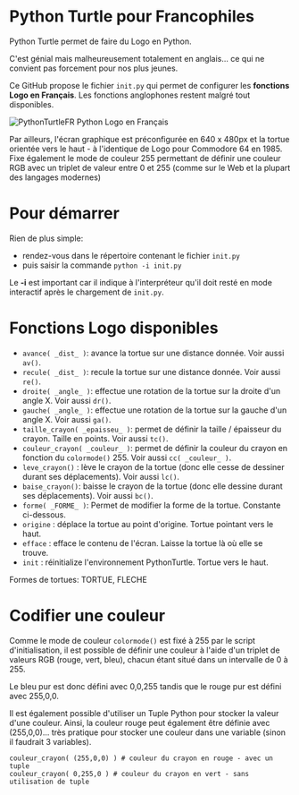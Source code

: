 # Python Turtle pour Francophiles

Python Turtle permet de faire du Logo en Python.

C'est génial mais malheureusement totalement en anglais... ce qui ne convient pas forcement pour nos plus jeunes.

Ce GitHub propose le fichier `init.py` qui permet de configurer les __fonctions Logo en Français__. 
Les fonctions anglophones restent malgré tout disponibles.

![PythonTurtleFR Python Logo en Français](res/demo.png)

Par ailleurs, l'écran graphique est préconfigurée en 640 x 480px et la tortue orientée vers le haut - à l'identique de Logo pour Commodore 64 en 1985. Fixe également le mode de couleur 255 permettant de définir une couleur RGB avec un triplet de valeur entre 0 et 255 (comme sur le Web et la plupart des langages modernes)

# Pour démarrer 

Rien de plus simple:
* rendez-vous dans le répertoire contenant le fichier `init.py`
* puis saisir la commande `python -i init.py`

Le __-i__ est important car il indique à l'interpréteur qu'il doit resté en mode interactif après le chargement de `init.py`.

# Fonctions Logo disponibles
 
* `avance( _dist_ )`: avance la tortue sur une distance donnée. Voir aussi `av()`.
* `recule( _dist_ )`: recule la tortue sur une distance donnée. Voir aussi `re()`.
* `droite( _angle_ )`: effectue une rotation de la tortue sur la droite d'un angle X. Voir aussi `dr()`.
* `gauche( _angle_ )`: effectue une rotation de la tortue sur la gauche d'un angle X. Voir aussi `ga()`.
* `taille_crayon( _epaisseu_ )`: permet de définir la taille / épaisseur du crayon. Taille en points. Voir aussi `tc()`.
* `couleur_crayon( _couleur_ )`: permet de définir la couleur du crayon en fonction du `colormode()` 255. Voir aussi `cc( _couleur_ )`. 
* `leve_crayon()` : lève le crayon de la tortue (donc elle cesse de dessiner durant ses déplacements). Voir aussi `lc()`.
* `baise_crayon()`: baisse le crayon de la tortue (donc elle dessine durant ses déplacements). Voir aussi `bc()`.
* `forme( _FORME_ )`: Permet de modifier la forme de la tortue. Constante ci-dessous.
* `origine` : déplace la tortue au point d'origine. Tortue pointant vers le haut.
* `efface` : efface le contenu de l'écran. Laisse la tortue là où elle se trouve.
* `init` : réinitialize l'environnement PythonTurtle. Tortue vers le haut.

Formes de tortues: TORTUE, FLECHE

# Codifier une couleur
Comme le mode de couleur `colormode()` est fixé à 255 par le script d'initialisation, il est possible de définir une couleur à l'aide d'un triplet de valeurs RGB (rouge, vert, bleu), chacun étant situé dans un intervalle de 0 à 255.

Le bleu pur est donc défini avec 0,0,255 tandis que le rouge pur est défini avec 255,0,0.

Il est également possible d'utiliser un Tuple Python pour stocker la valeur d'une couleur. Ainsi, la couleur rouge peut également être définie avec (255,0,0)... très pratique pour stocker une couleur dans une variable (sinon il faudrait 3 variables).

```
couleur_crayon( (255,0,0) ) # couleur du crayon en rouge - avec un tuple
couleur_crayon( 0,255,0 ) # couleur du crayon en vert - sans utilisation de tuple
```